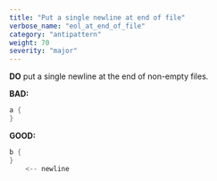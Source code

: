 ```yaml
---
title: "Put a single newline at end of file"
verbose_name: "eol_at_end_of_file"
category: "antipattern"
weight: 70
severity: "major"
---
```

**DO** put a single newline at the end of non-empty files.

**BAD:**
```dart
a {
}
```

**GOOD:**
```dart
b {
}
    <-- newline
```

